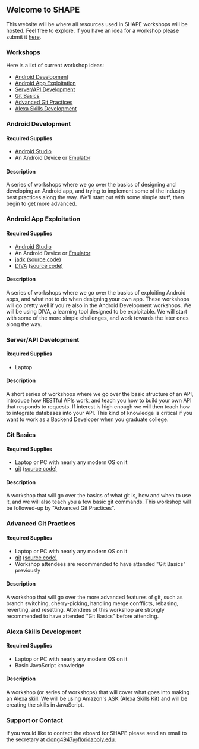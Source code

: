 <meta id="pageMetaData" pageName="Home" />

## Welcome to SHAPE

This website will be where all resources used in SHAPE workshops will be hosted. Feel free to explore.
If you have an idea for a workshop please submit it [here](https://goo.gl/forms/ml36tPrbH5ZOfXXI3).

### Workshops

Here is a list of current workshop ideas:
- [Android Development](#android-development)
- [Android App Exploitation](#android-app-exploitation)
- [Server/API Development](#serverapi-development)
- [Git Basics](#git-basics)
- [Advanced Git Practices](#advanced-git-practices)
- [Alexa Skills Development](#alexa-skills-development)


### Android Development
#### Required Supplies
- [Android Studio](https://developer.android.com/studio/)
- An Android Device or [Emulator](https://www.bignox.com/)
#### Description
A series of workshops where we go over the basics of designing and developing an Android app, and trying to implement some of the industry best practices along the way. We'll start out with some simple stuff, then begin to get more advanced.

### Android App Exploitation
#### Required Supplies
- [Android Studio](https://developer.android.com/studio/)
- An Android Device or [Emulator](https://www.bignox.com/)
- [jadx](https://github.com/skylot/jadx/releases) [(source code)](https://github.com/skylot/jadx)
- [DIVA](https://payatu.com/wp-content/uploads/2016/01/diva-beta.tar.gz) [(source code)](https://github.com/payatu/diva-android)
#### Description
A series of workshops where we go over the basics of exploiting Android apps, and what not to do when designing your own app. These workshops will go pretty well if you're also in the Android Development workshops. We will be using DIVA, a learning tool designed to be exploitable. We will start with some of the more simple challenges, and work towards the later ones along the way.

### Server/API Development
#### Required Supplies
- Laptop
#### Description
A short series of workshops where we go over the basic structure of an API, introduce how RESTful APIs work, and teach you how to build your own API that responds to requests. If interest is high enough we will then teach how to integrate databases into your API. This kind of knowledge is critical if you want to work as a Backend Developer when you graduate college.

### Git Basics
#### Required Supplies
- Laptop or PC with nearly any modern OS on it
- [git](https://git-scm.com/downloads) [(source code)](https://github.com/git/git)
#### Description
A workshop that will go over the basics of what git is, how and when to use it, and we will also teach you a few basic git commands. This workshop will be followed-up by "Advanced Git Practices".

### Advanced Git Practices
#### Required Supplies
- Laptop or PC with nearly any modern OS on it
- [git](https://git-scm.com/downloads) [(source code)](https://github.com/git/git)
- Workshop attendees are recommended to have attended "Git Basics" previously
#### Description
A workshop that will go over the more advanced features of git, such as branch switching, cherry-picking, handling merge confflicts, rebasing, reverting, and resetting. Attendees of this workshop are strongly recommended to have attended "Git Basics" before attending.

### Alexa Skills Development
#### Required Supplies
- Laptop or PC with nearly any modern OS on it
- Basic JavaScript knowledge
#### Description
A workshop (or series of workshops) that will cover what goes into making an Alexa skill. We will be using Amazon's ASK (Alexa Skills Kit) and will be creating the skills in JavaScript.

### Support or Contact
If you would like to contact the eboard for SHAPE please send an email to the secretary at [clong4947@floridapoly.edu](mailto:clong4947@floridapoly.edu).

